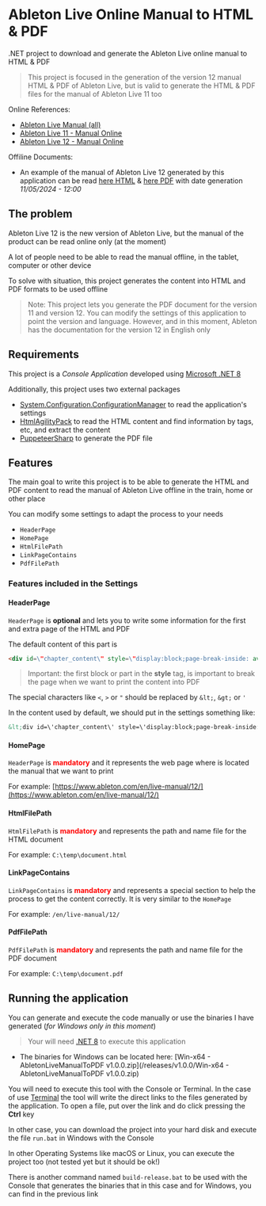 # Ableton Live Online Manual to HTML & PDF
.NET project to download and generate the Ableton Live online manual to HTML & PDF

> This project is focused in the generation of the version 12 manual HTML & PDF of Ableton Live, but is valid to generate the HTML & PDF files for the manual of Ableton Live 11 too

Online References: 
* [Ableton Live Manual (all)](https://help.ableton.com/hc/en-us/articles/206769450-Live-Manual)
* [Ableton Live 11 - Manual Online](https://www.ableton.com/en/live-manual/11/)
* [Ableton Live 12 - Manual Online](https://www.ableton.com/en/live-manual/12/)

Offiline Documents:
* An example of the manual of Ableton Live 12 generated by this application can be read [here HTML](/docs/Ableton_Live_12-en.html) & [here PDF](/docs/Ableton_Live_12-en.pdf) with date generation *11/05/2024 - 12:00*


## The problem
Ableton Live 12 is the new version of Ableton Live, but the manual of the product can be read online only (at the moment)

A lot of people need to be able to read the manual offline, in the tablet, computer or other device

To solve with situation, this project generates the content into HTML and PDF formats to be used offline

> Note: This project lets you generate the PDF document for the version 11 and version 12. You can modify the settings of this application to point the version and language. However, and in this moment, Ableton has the documentation for the version 12 in English only


## Requirements
This project is a *Console Application* developed using [Microsoft .NET 8](https://dotnet.microsoft.com/en-us/download/dotnet/8.0)

Additionally, this project uses two external packages
* [System.Configuration.ConfigurationManager](https://www.nuget.org/packages/System.Configuration.ConfigurationManager/) to read the application's settings
* [HtmlAgilityPack](https://www.nuget.org/packages/HtmlAgilityPack/) to read the HTML content and find information by tags, etc, and extract the content
* [PuppeteerSharp](https://www.nuget.org/packages/PuppeteerSharp/) to generate the PDF file


## Features
The main goal to write this project is to be able to generate the HTML and PDF content to read the manual of Ableton Live offline in the train, home or other place

You can modify some settings to adapt the process to your needs
- `HeaderPage`
- `HomePage`
- `HtmlFilePath`
- `LinkPageContains`
- `PdfFilePath`

### Features included in the Settings

#### **HeaderPage**
`HeaderPage` is **optional** and lets you to write some information for the first and extra page of the HTML and PDF

The default content of this part is
```HTML
<div id=\"chapter_content\" style=\"display:block;page-break-inside: avoid;page-break-after: avoid;page-break-before: always;\"><h1 data-number=\"0\" id=\"welcome-to-live\">Ableton<br>Reference Manual<br>Version 12</h1><br></div>
```

> Important: the first block or part in the **style** tag, is important to break the page when we want to print the content into PDF

The special characters like `<`, `>` or `"` should be replaced by `&lt;`, `&gt;` or `'`

In the content used by default, we should put in the settings something like:
```HTML
&lt;div id=\'chapter_content\' style=\'display:block;page-break-inside: avoid;page-break-after: avoid;page-break-before: always;\'&gt;&lt;h1 data-number=\'0\' id=\'welcome-to-live\'&gt;Ableton&lt;br&gt;Reference Manual&lt;br&gt;Version 12&lt;/h1&gt;&lt;br&gt;&lt;/div&gt;
```

#### **HomePage**
`HeaderPage` is <span style="color:red">**mandatory**</span> and it represents the web page where is located the manual that we want to print

For example: [https://www.ableton.com/en/live-manual/12/](https://www.ableton.com/en/live-manual/12/)

#### **HtmlFilePath**
`HtmlFilePath` is <span style="color:red">**mandatory**</span> and represents the path and name file for the HTML document

For example: `C:\temp\document.html`

#### **LinkPageContains**
`LinkPageContains` is <span style="color:red">**mandatory**</span> and represents a special section to help the process to get the content correctly. It is very similar to the `HomePage`

For example: `/en/live-manual/12/`

#### **PdfFilePath**
`PdfFilePath` is <span style="color:red">**mandatory**</span> and represents the path and name file for the PDF document

For example: `C:\temp\document.pdf`


## Running the application
You can generate and execute the code manually or use the binaries I have generated (*for Windows only in this moment*)

> Your will need [.NET 8](https://dotnet.microsoft.com/en-us/download/dotnet/8.0) to execute this application

- The binaries for Windows can be located here: [Win-x64 - AbletonLiveManualToPDF v1.0.0.zip](/releases/v1.0.0/Win-x64 - AbletonLiveManualToPDF v1.0.0.zip)

You will need to execute this tool with the Console or Terminal. In the case of use [Terminal](https://apps.microsoft.com/detail/9n0dx20hk701) the tool will write the direct links to the files generated by the application. To open a file, put over the link and do click pressing the **Ctrl** key

In other case, you can download the project into your hard disk and execute the file `run.bat` in Windows with the Console

In other Operating Systems like macOS or Linux, you can execute the project too (not tested yet but it should be ok!)

There is another command named `build-release.bat` to be used with the Console that generates the binaries that in this case and for Windows, you can find in the previous link


